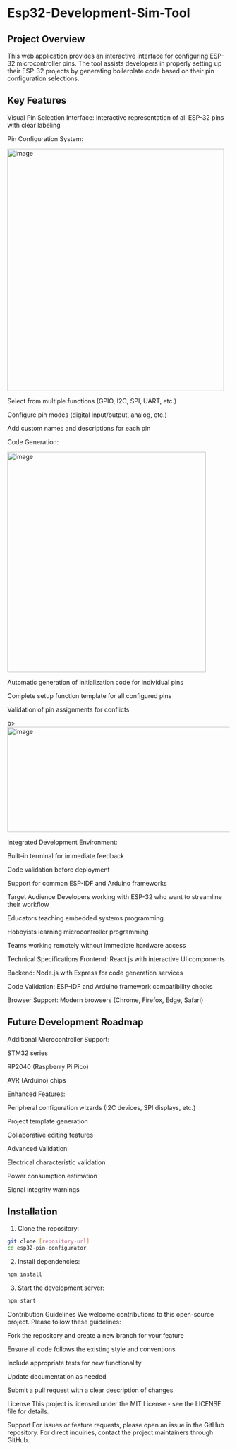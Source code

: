 # Esp32-Development-Sim-Tool

## Project Overview
This web application provides an interactive interface for configuring ESP-32 microcontroller pins. The tool assists developers in properly setting up their ESP-32 projects by generating boilerplate code based on their pin configuration selections.

## Key Features
Visual Pin Selection Interface: Interactive representation of all ESP-32 pins with clear labeling

Pin Configuration System:

<img width="491" height="550" alt="image" src="https://github.com/user-attachments/assets/2100f568-fa3c-4fe8-9ee8-1ecfa73e0bff" />

<p>Select from multiple functions (GPIO, I2C, SPI, UART, etc.)

Configure pin modes (digital input/output, analog, etc.)

Add custom names and descriptions for each pin

Code Generation:

<img width="450" height="500" alt="image" src="https://github.com/user-attachments/assets/27d4a9ac-6c92-49a4-a83f-f6de98a799c8" />

<p> Automatic generation of initialization code for individual pins

Complete setup function template for all configured pins

<p> <b></b>Validation of pin assignments for conflicts</p>b>


<img width="588" height="239" alt="image" src="https://github.com/user-attachments/assets/ece7ba8e-4e1c-4019-8b73-14bf2e33796e" />

<p>Integrated Development Environment:

Built-in terminal for immediate feedback

Code validation before deployment

Support for common ESP-IDF and Arduino frameworks

Target Audience
Developers working with ESP-32 who want to streamline their workflow

Educators teaching embedded systems programming

Hobbyists learning microcontroller programming

Teams working remotely without immediate hardware access

Technical Specifications
Frontend: React.js with interactive UI components

Backend: Node.js with Express for code generation services

Code Validation: ESP-IDF and Arduino framework compatibility checks

Browser Support: Modern browsers (Chrome, Firefox, Edge, Safari)

## Future Development Roadmap
Additional Microcontroller Support:

STM32 series

RP2040 (Raspberry Pi Pico)

AVR (Arduino) chips

Enhanced Features:

Peripheral configuration wizards (I2C devices, SPI displays, etc.)

Project template generation

Collaborative editing features

Advanced Validation:

Electrical characteristic validation

Power consumption estimation

Signal integrity warnings

## Installation

1. Clone the repository:

```bash
git clone [repository-url]
cd esp32-pin-configurator
```

2. Install dependencies:

```bash
npm install
```

3. Start the development server:

```bash
npm start
```





Contribution Guidelines
We welcome contributions to this open-source project. Please follow these guidelines:

Fork the repository and create a new branch for your feature

Ensure all code follows the existing style and conventions

Include appropriate tests for new functionality

Update documentation as needed

Submit a pull request with a clear description of changes

License
This project is licensed under the MIT License - see the LICENSE file for details.

Support
For issues or feature requests, please open an issue in the GitHub repository. For direct inquiries, contact the project maintainers through GitHub.

